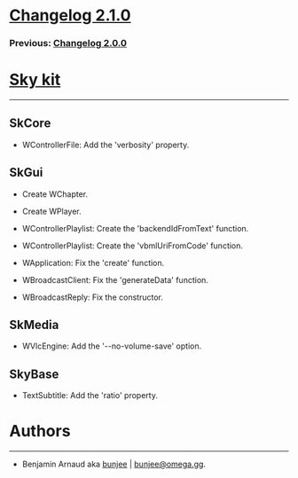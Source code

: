 # [Changelog 2.1.0](https://omega.gg/Sky/changes/2.1.0.html)

### Previous: [Changelog 2.0.0](2.0.0.html)

# [Sky kit](https://omega.gg/Sky)
---

## SkCore

- WControllerFile: Add the 'verbosity' property.


## SkGui

- Create WChapter.

- Create WPlayer.

- WControllerPlaylist: Create the 'backendIdFromText' function.

- WControllerPlaylist: Create the 'vbmlUriFromCode' function.

- WApplication: Fix the 'create' function.

- WBroadcastClient: Fix the 'generateData' function.

- WBroadcastReply: Fix the constructor.


## SkMedia

- WVlcEngine: Add the '--no-volume-save' option.


## SkyBase

- TextSubtitle: Add the 'ratio' property.


# Authors
---

- Benjamin Arnaud aka [bunjee](https://bunjee.me) | <bunjee@omega.gg>.
